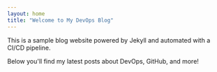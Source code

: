 ```yaml
---
layout: home
title: "Welcome to My DevOps Blog"
---
```


This is a sample blog website powered by Jekyll and automated with a CI/CD pipeline.

Below you'll find my latest posts about DevOps, GitHub, and more!
